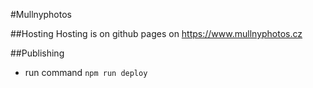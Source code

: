 #Mullnyphotos

##Hosting 
Hosting is on github pages on https://www.mullnyphotos.cz

##Publishing
- run command `npm run deploy`